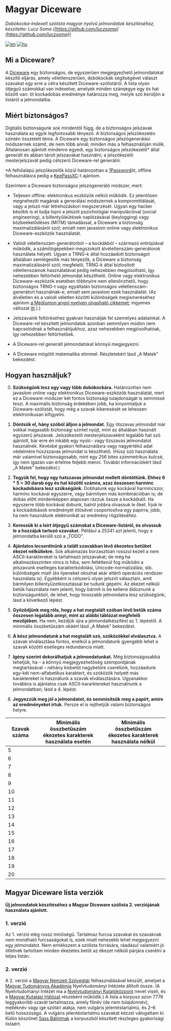 # Magyar Diceware

_Dobókocka-indexelt szólista magyar nyelvű jelmondatok készítéséhez, készítette: Lucz Soma ([https://github.com/luczsoma](https://github.com/luczsoma))_

[![en](https://img.shields.io/badge/lang-en-blue)](https://github.com/luczsoma/HungarianDiceware/blob/main/README.md)
[![hu](https://img.shields.io/badge/lang-hu-red)](https://github.com/luczsoma/HungarianDiceware/blob/main/README.hu.md)

## Mi a Diceware?

A [Diceware](https://theworld.com/~reinhold/diceware.html) egy biztonságos, de egyszerűen megjegyezhető jelmondatokat készítő eljárás, amely véletlenszerűen, dobókockák segítségével választ szavakat egy erre a célra készített Diceware-szólistáról. A lista olyan ötjegyű számokkal van indexelve, amelyek minden számjegye egy és hat között van: öt kockadobás eredménye határozza meg, melyik szó kerüljön a listáról a jelmondatba.

## Miért biztonságos?

Digitális biztonságunk sok mindentől függ, de a biztonságos jelszavak használata az egyik legfontosabb tényező. A biztonságos jelszókezelés szintén összetett téma. A Diceware egy biztonságos jelszógenerálási módszernek számít, de nem több annál; minden más a felhasználóján múlik. Általánosan ajánlott mindenre egyedi, egy biztonságos jelszókezelő\* által generált és abban tárolt jelszavakat használni; a jelszókezelő mesterjelszavát pedig célszerű Diceware-rel generálni.

\*A felhőalapú jelszókezelők közül határozottan a [1Password](https://1password.com)öt, offline felhasználásra pedig a [KeePassXC](https://keepassxc.org)-t ajánlom.

Szerintem a Diceware biztonságos jelszógeneráló módszer, mert:

- Teljesen offline: elektronikus eszközök nélkül működik. Ez jelentősen megnehezíti magának a generálási módszernek a kompromittálását, vagy a jelszó már létrehozáskori megszerzését. Ugyan egy hacker később is el tudja lopni a jelszót pszichológiai manipulációval (social engineering), a billentyűleütések naplózásával (keylogging) vagy közbeékelődéses (MITM) támadással, a Diceware a biztonság maximalizálásáról szól; emiatt nem javaslom online vagy elektronikus Diceware-eszközök használatát.

- Valódi véletlenszám-generátorból – a kockákból – származó entrópiával működik, a számítógépekben megszokott álvéletlenszám-generátorok használata helyett. Ugyan a TRNG-k által hozzáadott biztonságot általában semlegesítik más tényezők, a Diceware a biztonság maximalizálásáról szól; megfelelő, TRNG-k által biztosított véletlenszámok használatával pedig nehezebben megjósolható, így nehezebben feltörhető jelmondat készíthető. Online vagy elektronikus Diceware-eszközök esetében többnyire nem ellenőrizhető, hogy biztonságos TRNG-t vagy egyáltalán biztonságos véletlenszám-generátort használnak-e; emiatt sem javaslom ezek használatát. (Az álvéletlen és a valódi véletlen közötti különbségek megismeréséhez ajánlom [a Mediumon angol nyelven olvasható cikkemet](https://medium.com/tresorit-engineering/randomness-demystified-df47f9308717); ingyenes változat [itt](https://gist.github.com/luczsoma/ac5a1783f51879ade5e1dd7bfa032b40).).)

- Jelszavaink feltöréséhez gyakran használják fel személyes adatainkat. A Diceware-rel készített jelmondatok azonban semmilyen módon nem kapcsolódnak a felhasználójukhoz, azaz nehezebben megjósolhatóak, így nehezebben feltörhetőek.

- A Diceware-rel generált jelmondatokat könnyű megjegyezni.

- A Diceware mögötti matematika stimmel. Részletekért lásd „A Matek” bekezdést.

## Hogyan használjuk?

0. **Szükségünk lesz egy vagy több dobókockára.** Határozottan nem javaslom online vagy elektronikus Diceware-eszközök használatát, mert ez a Diceware-módszer két fontos biztonsági tulajdonságát is semmissé teszi. A maximális biztonság érdekében jobb, ha kinyomtatjuk a Diceware-szólistát, hogy még a szavak kikeresését se lehessen elektronikusan kifigyelni.

1. **Döntsük el, hány szóból álljon a jelmondat.** Egy ötszavas jelmondat már sokkal magasabb biztonsági szintet nyújt, mint az általában használt egyszerű jelszavak. Jelszókezelő mesterjelszavaként legalább hat szó ajánlott, bár erre én inkább egy nyolc- vagy tízszavas jelmondatot használnék. Kevésbé gyakori felhasználásra vagy nagyértékű adat védelmére húszszavas jelmondat is készíthető. (Húsz szó használata már valamivel biztonságosabb, mint egy 256 bites szimmetrikus kulcsé, így nem igazán van értelme feljebb menni. További információkért lásd „A Matek” bekezdést.)

2. **Tegyük fel, hogy egy hatszavas jelmondat mellett döntöttünk. Ehhez 6 \* 5 = 30 darab egy és hat közötti számra, azaz összesen harminc kockadobásra lesz szükségünk.** Dobhatunk egy kockával harmincszor, harminc kockával egyszerre, vagy bármilyen más kombinációban is; de dobás előtt mindenképpen alaposan rázzuk össze a kocká(ka)t. Ha egyszerre több kockával dobunk, balról jobbra olvassuk le őket. Írjuk le a kockadobások eredményét ötösével csoportosítva egy papírra; jobb, ha nem használunk elektronikát az eredmény rögzítéséhez.

3. **Keressük ki a leírt ötjegyű számokat a Diceware-listáról, és olvassuk le a hozzájuk tartozó szavakat.** Például a 25341 azt jelenti, hogy a jelmondatba kerülő szó a „TODO”.

4. **Ajánlatos lecserélnünk a talált szavakban lévő ékezetes betűket ékezet nélküliekre.** Sok alkalmazás borzasztóan rosszul kezeli a nem ASCII-karaktereket is tartalmazó jelszavakat; de még ha alkalmazásszinten nincs is hiba, sem feltétlenül fog működni a jelszavunk esetleges karakterkódolási, Unicode-normalizálási, stb. különbségek miatt (és ilyeneket okozhat akár eltérő operációs rendszer használata is). Egyébként is célszerű olyan jelszót választani, amit bármilyen billentyűzetkiosztással be tudunk gépelni. Az ékezet nélküli betűk használata nem jelenti, hogy bármit is be kellene áldoznunk a biztonságunkból, de lehet, hogy hosszabb jelmondatra lesz szükségünk; lásd a következő lépést.

5. **Győződjünk meg róla, hogy a hat megtalált szóban lévő betűk száma összesen legalább annyi, mint az alábbi táblázat megfelelő mezőjében.** Ha nem, kezdjük újra a jelmondatkészítést az 1. lépéstől. A minimális összbetűszám okáért lásd „A Matek” bekezdést.

6. **A kész jelmondatunk a hat megtalált szó, szóközökkel elválasztva.** A szavak elválasztása fontos, enélkül a jelmondatunk gyengébb lehet a szavak közötti esetleges redundancia miatt.

7. **Igény szerint dekorálhatjuk a jelmondatunkat.** Még biztonságosabbá tehetjük, ha – a könnyű megjegyezhetőség szempontjának megtartásával – néhány kisbetűt nagybetűre cserélünk, hozzáadunk egy-két nem-alfabetikus karaktert, és szóközök helyett más karaktereket is használunk a szavak elválasztására. Ugyanakkor továbbra is ajánlatos csak ASCII-kararktereket használnunk a jelmondatban; lásd a 4. lépést.

8. **Jegyezzük meg jól a jelmondatot, és semmisítsük meg a papírt, amire az eredményeket írtuk.** Persze el is rejthetjük valami biztonságos helyre.

| Szavak száma | Minimális összbetűszám<br />ékezetes karakterek használata esetén | Minimális összbetűszám<br />ékezetes karakterek használata nélkül |
| ------------ | ----------------------------------------------------------------- | ----------------------------------------------------------------- |
| 5            |                                                                   |                                                                   |
| 6            |                                                                   |                                                                   |
| 7            |                                                                   |                                                                   |
| 8            |                                                                   |                                                                   |
| 9            |                                                                   |                                                                   |
| 10           |                                                                   |                                                                   |
| 11           |                                                                   |                                                                   |
| 12           |                                                                   |                                                                   |
| 13           |                                                                   |                                                                   |
| 14           |                                                                   |                                                                   |
| 15           |                                                                   |                                                                   |
| 16           |                                                                   |                                                                   |
| 17           |                                                                   |                                                                   |
| 18           |                                                                   |                                                                   |
| 19           |                                                                   |                                                                   |
| 20           |                                                                   |                                                                   |

## Magyar Diceware lista verziók

**Új jelmondatok készítéséhez a Magyar Diceware szólista 2. verziójának használata ajánlott.**

### 1. verzió

Az 1. verzió elég rossz minőségű. Tartalmaz furcsa szavakat és szavaknak nem mondható furcsaságokat is, ezek miatt nehezebb lehet megjegyezni egy jelmondatot. Nem emlékszem a szólista forrására, ráadásul valamiért jó ötletnek tartottam minden ékezetes betűt az ékezet nélküli párjára cserélni a teljes listán.

### 2. verzió

A 2. verzió a [Magyar Nemzeti Szövegtár](http://corpus.nytud.hu/mnsz/index_hun.html) felhasználásával készült, amelyet a [Magyar Tudományos Akadémia](https://mta.hu) Nyelvtudományi Intézete állított össze. (A Nyelvtudományi Intézet ma a [Nyelvtudományi Kutatóközpont](https://nytud.hu) nevet viseli, és a [Magyar Kutatási Hálózat](https://hun-ren.hu) részeként működik.) A lista a korpusz azon 7776 leggyakoribb szavát tartalmazza, amely főnév (de nem tulajdonnév), melléknév vagy ige szótári alakja, nem vulgáris jelentéstartalmú, és 2–6 betű hosszúságú. A vulgáris jelentéstartalmú szavakat kézzel válogattam ki. Külön köszönet [Sass Bálintnak](https://nytud.hu/munkatars/sass-balint) a korpuszból készített részleges gyakorisági listáért.
